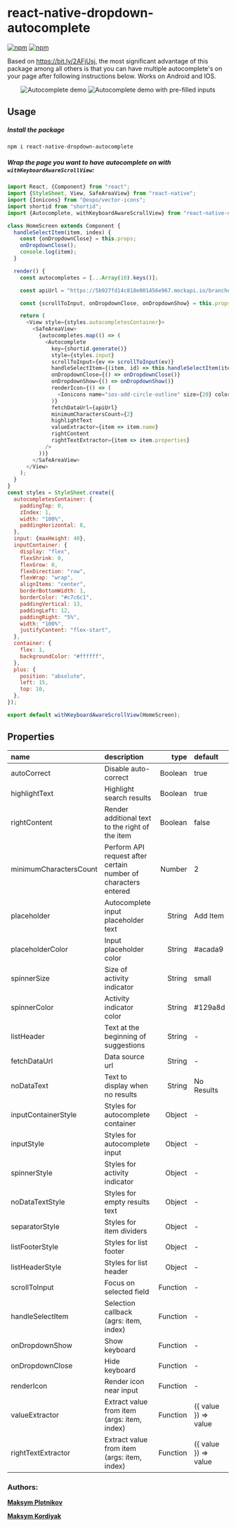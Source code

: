 [npm-badge]: https://img.shields.io/npm/v/react-native-dropdown-autocomplete.svg?colorA=6b7c93&colorB=5ab1b8&style=flat-square
[npm-url]: https://www.npmjs.com/package/react-native-dropdown-autocomplete
[npm-downloads]: https://img.shields.io/npm/dt/react-native-dropdown-autocomplete.svg?colorA=6b7c93&colorB=5ab1b8&style=flat-square
# react-native-dropdown-autocomplete

[![npm][npm-badge]][npm-url] [![npm][npm-downloads]][npm-url]

Based on https://bit.ly/2AFjUsj, the most significant advantage of this package among all others is that you can have multiple autocomplete's on your page after following instructions below. Works on Android and IOS.
<p align="center">
<img src="https://media.giphy.com/media/AS6Ts8m31qVFNpVHUZ/giphy.gif" alt="Autocomplete demo">
<img src="https://media.giphy.com/media/3qs6aVPvVVCBkty3v5/giphy.gif" alt="Autocomplete demo with pre-filled inputs">
</p>

## Usage

##### Install the package
```
npm i react-native-dropdown-autocomplete
```

##### Wrap the page you want to have autocomplete on with ```withKeyboardAwareScrollView```:

```javascript
import React, {Component} from "react";
import {StyleSheet, View, SafeAreaView} from "react-native";
import {Ionicons} from "@expo/vector-icons";
import shortid from "shortid";
import {Autocomplete, withKeyboardAwareScrollView} from "react-native-dropdown-autocomplete";

class HomeScreen extends Component {
  handleSelectItem(item, index) {
    const {onDropdownClose} = this.props;
    onDropdownClose();
    console.log(item);
  }

  render() {
    const autocompletes = [...Array(10).keys()];

    const apiUrl = "https://5b927fd14c818e001456e967.mockapi.io/branches";

    const {scrollToInput, onDropdownClose, onDropdownShow} = this.props;

    return (
      <View style={styles.autocompletesContainer}>
        <SafeAreaView>
          {autocompletes.map(() => (
            <Autocomplete
              key={shortid.generate()}
              style={styles.input}
              scrollToInput={ev => scrollToInput(ev)}
              handleSelectItem={(item, id) => this.handleSelectItem(item, id)}
              onDropdownClose={() => onDropdownClose()}
              onDropdownShow={() => onDropdownShow()}
              renderIcon={() => (
                <Ionicons name="ios-add-circle-outline" size={20} color="#c7c6c1" style={styles.plus} />
              )}
              fetchDataUrl={apiUrl}
              minimumCharactersCount={2}
              highlightText
              valueExtractor={item => item.name}
              rightContent
              rightTextExtractor={item => item.properties}
            />
          ))}
        </SafeAreaView>
      </View>
    );
  }
}
const styles = StyleSheet.create({
  autocompletesContainer: {
    paddingTop: 0,
    zIndex: 1,
    width: "100%",
    paddingHorizontal: 8,
  },
  input: {maxHeight: 40},
  inputContainer: {
    display: "flex",
    flexShrink: 0,
    flexGrow: 0,
    flexDirection: "row",
    flexWrap: "wrap",
    alignItems: "center",
    borderBottomWidth: 1,
    borderColor: "#c7c6c1",
    paddingVertical: 13,
    paddingLeft: 12,
    paddingRight: "5%",
    width: "100%",
    justifyContent: "flex-start",
  },
  container: {
    flex: 1,
    backgroundColor: "#ffffff",
  },
  plus: {
    position: "absolute",
    left: 15,
    top: 10,
  },
});

export default withKeyboardAwareScrollView(HomeScreen);
```

## Properties

 name              | description                                   | type     | default
:----------------- |:--------------------------------------------- | --------:|:------------------
 autoCorrect       | Disable auto-correct                          |  Boolean | true
 highlightText     | Highlight search results                      |  Boolean | true
 rightContent      | Render additional text to the right of the item |  Boolean | false
 minimumCharactersCount  | Perform API request after certain number of characters entered       |   Number | 2
 placeholder       | Autocomplete input placeholder text           |   String | Add Item
 placeholderColor  | Input placeholder color                       |   String | #acada9
 spinnerSize       | Size of activity indicator                    |   String | small
 spinnerColor      | Activity indicator color                      |   String | #129a8d
 listHeader        | Text at the beginning of suggestions          |   String | -
 fetchDataUrl      | Data source url                               |   String | -
 noDataText        | Text to display when no results               |   String | No Results
 inputContainerStyle | Styles for autocomplete container           |   Object | -
 inputStyle        | Styles for autocomplete input                 |   Object | -
 spinnerStyle      | Styles for activity indicator                 |   Object | -
 noDataTextStyle   | Styles for empty results text                 |   Object | -
 separatorStyle    | Styles for item dividers                      |   Object | -
 listFooterStyle   | Styles for list footer                        |   Object | -
 listHeaderStyle   | Styles for list header                        |   Object | -
 scrollToInput     | Focus on selected field                       | Function | -
 handleSelectItem  | Selection callback (agrs: item, index)        | Function | -
 onDropdownShow    | Show keyboard                                 | Function | -
 onDropdownClose   | Hide  keyboard                                | Function | -
 renderIcon        | Render icon near input                        | Function | -
 valueExtractor    | Extract value from item (args: item, index)   | Function | ({ value }) => value
 rightTextExtractor   | Extract value from item (args: item, index)   | Function | ({ value }) => value

### Authors:

 **[Maksym Plotnikov](https://github.com/maksym-plotnikov)**
 
 **[Maksym Kordiyak](https://github.com/maxkordiyak)**